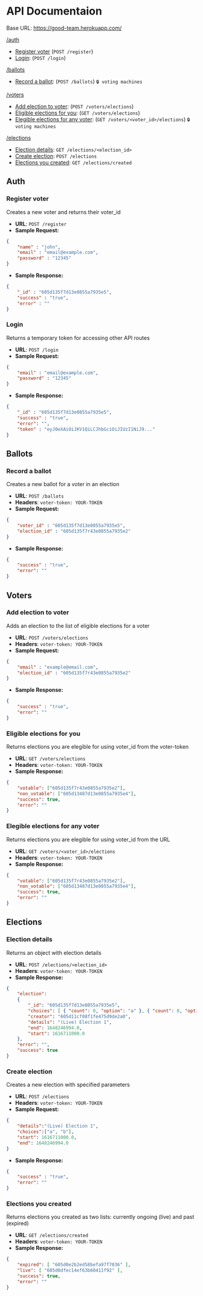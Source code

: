 # API Documentaion

Base URL: https://good-team.herokuapp.com/

[/auth](#auth)
* [Register voter](#register-voter) (`POST /register`)
* [Login](#login): (`POST /login`)

[/ballots](#ballots)
* [Record a ballot](#record-a-ballot): (`POST /ballots`) `🔒 voting machines`

[/voters](#voters)
* [Add election to voter](#add-election-to-voter): (`POST /voters/elections`)
* [Eligible elections for you](#eligible-elections-for-you): (`GET /voters/elections`)
* [Elegible elections for any voter](#elegible-elections-for-any-voter): (`GET /voters/<voter_id>/elections`) `🔒 voting machines`

[/elections](#elections)
* [Election details](#election-details): `GET /elections/<election_id>`
* [Create election](#create-election): `POST /elections`
* [Elections you created](#elections-you-created): `GET /elections/created`


**Auth**
----

### Register voter

Creates a new voter and returns their voter_id

* **URL**: `POST /register`
* **Sample Request:**  <br />
```json
{ 
    "name" : "john",
    "email" : "email@example.com",
    "password" : "12345" 
}
```
* **Sample Response:**  <br />
```json
{
    "_id" : "605d135f7d13e0855a7935e5",
    "success" : "true",
    "error" : "" 
}
```

### Login

Returns a temporary token for accessing other API routes

* **URL**: `POST /login`
* **Sample Request:**  <br />
```json
{ 
    "email" : "email@example.com",
    "password" : "12345"
}
```
* **Sample Response:**  <br />
```json
{ 
    "_id" : "605d135f7d13e0855a7935e5",
    "success" : "true",
    "error": "",
    "token" : "eyJ0eXAiOiJKV1QiLCJhbGciOiJIUzI1NiJ9..." 
}
```
  
**Ballots**
----

### Record a ballot

Creates a new ballot for a voter in an election

* **URL**: `POST /ballots`
* **Headers**: `voter-token: YOUR-TOKEN`
* **Sample Request:**  <br />
```json
{ 
    "voter_id" : "605d135f7d13e0855a7935e5",
    "election_id" : "605d135f7r43e0855a7935e2" 
}
  ```
* **Sample Response:**  <br />
```json
{
    "success" : "true",
    "error": "" 
}
```

**Voters**
----

### Add election to voter

Adds an election to the list of eligible elections for a voter

* **URL**: `POST /voters/elections`
* **Headers**: `voter-token: YOUR-TOKEN`
* **Sample Request:**  <br />
```json
{ 
    "email" : "example@email.com",
    "election_id" : "605d135f7r43e0855a7935e2"
}
  ```
* **Sample Response:**  <br />
```json
{ 
    "success" : "true",
    "error": "" 
}
  ```
  
### Eligible elections for you

Returns elections you are elegible for using voter_id from the voter-token

* **URL**: `GET /voters/elections`
* **Headers**: `voter-token: YOUR-TOKEN`
* **Sample Response:**  <br />
```json
{ 
    "votable": ["605d135f7r43e0855a7935e2"],
    "non_votable": ["605d13487d13e0855a7935e4"],
    "success": true,
    "error": "" 
}
```
### Elegible elections for any voter

Returns elections you are elegible for using voter_id from the URL

* **URL**: `GET /voters/<voter_id>/elections`
* **Headers**: `voter-token: YOUR-TOKEN`
* **Sample Response:**  <br />
```json
{ 
    "votable": ["605d135f7r43e0855a7935e2"],
    "non_votable": ["605d13487d13e0855a7935e4"],
    "success": true,
    "error": "" 
}
```
  
**Elections**
----

### Election details

Returns an object with election details

* **URL**: `POST /elections/<election_id>`
* **Headers**: `voter-token: YOUR-TOKEN`
* **Sample Response:**  <br />
```json
{ 
    "election": 
    {
        "_id": "605d135f7d13e0855a7935e5",
        "choices": [ { "count": 0, "option": "a" }, { "count": 0, "option": "b" } ],
        "creator": "605d11cf08f1fe475d9de2a0",
        "details": "(Live) Election 1",
        "end": 1648246994.0,
        "start": 1616711000.0 
    },
    "error": "",
    "success": true 
}
```

### Create election

Creates a new election with specified parameters

* **URL**: `POST /elections`
* **Headers**: `voter-token: YOUR-TOKEN`
* **Sample Request:**  <br />
```json
{
    "details":"(Live) Election 1", 
    "choices":["a", "b"], 
    "start": 1616711000.0, 
    "end": 1648246994.0
}
  ```
* **Sample Response:**  <br />
```json
{ 
    "success" : "true",
    "error": "" 
}
  ```
  
### Elections you created

Returns elections you created as two lists: currently ongoing (live) and past (expired)

* **URL**: `GET /elections/created`
* **Headers**: `voter-token: YOUR-TOKEN`
* **Sample Response:**  <br />
```json
{
    "expired": [ "605d0e2b2ed58befa97f7036" ],
    "live": [ "605d0dfec14ef63b60411f92" ],
    "success": true,
    "error": ""
}
```
